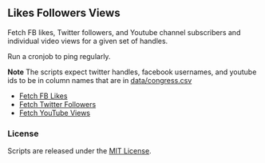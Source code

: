 ## Likes Followers Views

Fetch FB likes, Twitter followers, and Youtube channel subscribers and individual video views for a given set of handles. 

Run a cronjob to ping regularly.

**Note** The scripts expect twitter handles, facebook usernames, and youtube ids to be in column names that are in [data/congress.csv](data/congress.csv)

* [Fetch FB Likes](fb_likes.R)
* [Fetch Twitter Followers](twtr_followers.R)
* [Fetch YouTube Views](yt_views.R)

### License
Scripts are released under the [MIT License](License.md).
